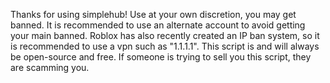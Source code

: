 Thanks for using simplehub! Use at your own discretion, you may get banned. It is recommended to use an alternate account to avoid getting your main banned. Roblox has also recently created an IP ban system, so it is recommended to use a vpn such as "1.1.1.1". This script is and will always be open-source and free. If someone is trying to sell you this script, they are scamming you.
